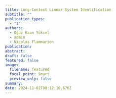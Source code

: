 ```yaml
---
title: Long-Context Linear System Identification
subtitle: ""
publication_types:
  - "1"
authors:
  - Oğuz Kaan Yüksel
  - admin
  - Nicolas Flammarion
publication: 
abstract: 
draft: false
featured: false
image:
  filename: featured
  focal_point: Smart
  preview_only: false
summary:
date: 2024-11-02T08:12:10.676Z
---
```

